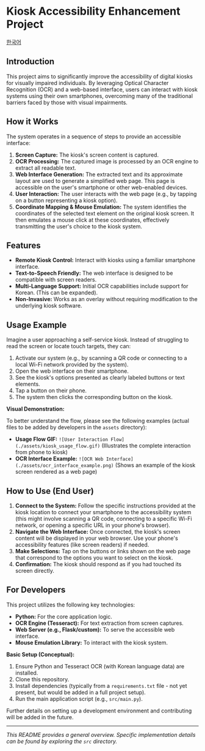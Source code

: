 # Kiosk Accessibility Enhancement Project

[한국어](./README_ko.md)

## Introduction

This project aims to significantly improve the accessibility of digital kiosks for visually impaired individuals. By leveraging Optical Character Recognition (OCR) and a web-based interface, users can interact with kiosk systems using their own smartphones, overcoming many of the traditional barriers faced by those with visual impairments.

## How it Works

The system operates in a sequence of steps to provide an accessible interface:

1.  **Screen Capture:** The kiosk's screen content is captured.
2.  **OCR Processing:** The captured image is processed by an OCR engine to extract all readable text.
3.  **Web Interface Generation:** The extracted text and its approximate layout are used to generate a simplified web page. This page is accessible on the user's smartphone or other web-enabled devices.
4.  **User Interaction:** The user interacts with the web page (e.g., by tapping on a button representing a kiosk option).
5.  **Coordinate Mapping & Mouse Emulation:** The system identifies the coordinates of the selected text element on the original kiosk screen. It then emulates a mouse click at these coordinates, effectively transmitting the user's choice to the kiosk system.

## Features

*   **Remote Kiosk Control:** Interact with kiosks using a familiar smartphone interface.
*   **Text-to-Speech Friendly:** The web interface is designed to be compatible with screen readers.
*   **Multi-Language Support:** Initial OCR capabilities include support for Korean. (This can be expanded).
*   **Non-Invasive:** Works as an overlay without requiring modification to the underlying kiosk software.

## Usage Example

Imagine a user approaching a self-service kiosk. Instead of struggling to read the screen or locate touch targets, they can:

1.  Activate our system (e.g., by scanning a QR code or connecting to a local Wi-Fi network provided by the system).
2.  Open the web interface on their smartphone.
3.  See the kiosk's options presented as clearly labeled buttons or text elements.
4.  Tap a button on their phone.
5.  The system then clicks the corresponding button on the kiosk.

**Visual Demonstration:**

To better understand the flow, please see the following examples (actual files to be added by developers in the `assets` directory):

*   **Usage Flow GIF:** `![User Interaction Flow](./assets/kiosk_usage_flow.gif)` (Illustrates the complete interaction from phone to kiosk)
*   **OCR Interface Example:** `![OCR Web Interface](./assets/ocr_interface_example.png)` (Shows an example of the kiosk screen rendered as a web page)

## How to Use (End User)

1.  **Connect to the System:** Follow the specific instructions provided at the kiosk location to connect your smartphone to the accessibility system (this might involve scanning a QR code, connecting to a specific Wi-Fi network, or opening a specific URL in your phone's browser).
2.  **Navigate the Web Interface:** Once connected, the kiosk's screen content will be displayed in your web browser. Use your phone's accessibility features (like screen readers) if needed.
3.  **Make Selections:** Tap on the buttons or links shown on the web page that correspond to the options you want to select on the kiosk.
4.  **Confirmation:** The kiosk should respond as if you had touched its screen directly.

## For Developers

This project utilizes the following key technologies:

*   **Python:** For the core application logic.
*   **OCR Engine (Tesseract):** For text extraction from screen captures.
*   **Web Server (e.g., Flask/custom):** To serve the accessible web interface.
*   **Mouse Emulation Library:** To interact with the kiosk system.

**Basic Setup (Conceptual):**

1.  Ensure Python and Tesseract OCR (with Korean language data) are installed.
2.  Clone this repository.
3.  Install dependencies (typically from a `requirements.txt` file - not yet present, but would be added in a full project setup).
4.  Run the main application script (e.g., `src/main.py`).

Further details on setting up a development environment and contributing will be added in the future.

---

*This README provides a general overview. Specific implementation details can be found by exploring the `src` directory.*
